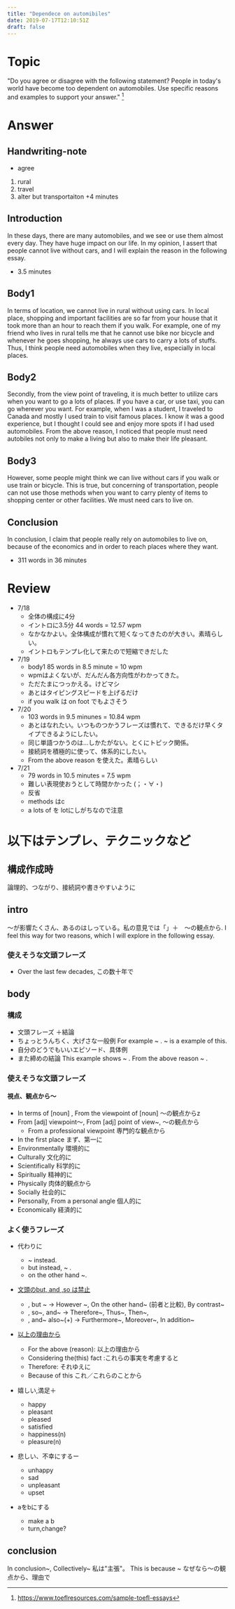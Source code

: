 ```yaml
---
title: "Dependece on automibiles"
date: 2019-07-17T12:10:51Z
draft: false
---
```



# Topic
"Do you agree or disagree with the following statement? People in today's world have become too dependent on automobiles. Use specific reasons and examples to support your answer." [^quoted from]



[^quoted from]: https://www.toeflresources.com/sample-toefl-essays

# Answer
## Handwriting-note

* agree
1. rural
2. travel
3. alter but transportaiton
+4 minutes

## Introduction
In these days, there are many automobiles, and we see or use them almost every day. They have huge impact on our life. In my opinion, I assert that people cannot live without cars, and I will explain the reason in the following essay.
+ 3.5 minutes

## Body1
In terms of location, we cannot live in rural without using cars. In local place, shopping and important facilities are so far from your house that it took more than an hour to reach them if you walk. For example, one of my friend who lives in rural tells me that he cannot use bike nor bicycle and whenever he goes shopping, he always use cars to carry a lots of stuffs. Thus, I think people need automobiles when they live, especially in local places.
## Body2
Secondly, from the view point of traveling, it is much better to utilize cars when you want to go a lots of places. If you have a car, or use taxi, you can go wherever you want. For example, when I was a student, I traveled to Canada and mostly I used train to visit famous places. I know it was a good experience, but I thought I could see and enjoy more spots if I had used automobiles. From the above reason, I noticed that people must need autobiles not only to make a living but also to make their life pleasant.
## Body3 
However, some people might think we can live without cars if you walk or use train or bicycle. This is true, but concerning of transportation, people can not use those methods when you want to carry plenty of items to shopping center or other facilities. We must need cars to live on.

## Conclusion
In conclusion, I claim that people really rely on automobiles to live on, because of the economics and in order to reach places where they want.

* 311 words in 36 minutes

# Review
* 7/18
  * 全体の構成に4分
  * イントロに3.5分 44 words = 12.57 wpm
  * なかなかよい。全体構成が慣れて短くなってきたのが大きい。素晴らしい。
  * イントロもテンプレ化して来たので短縮できだした
* 7/19
  * body1 85 words in 8.5 minute = 10 wpm
  * wpmはよくないが、だんだん各方向性がわかってきた。
  * ただたまにつっかえる。けどマシ
  * あとはタイピングスピードを上げるだけ
  * if you walk は on foot でもよさそう
* 7/20
  * 103 words in 9.5 minunes = 10.84 wpm
  * あとはなれたい。いつものつかうフレーズは慣れて、できるだけ早くタイプできるようにしたい。
  * 同じ単語つかうのは…しかたがない。とくにトピック関係。
  * 接続詞を積極的に使って、体系的にしたい。
  * From the above reason を使えた。素晴らしい
* 7/21
  * 79 words in 10.5 minutes = 7.5 wpm
  * 難しい表現使おうとして時間かかった (；・∀・)
  * 反省
  * methods はc
  * a lots of を lotにしがちなので注意

# 以下はテンプレ、テクニックなど
## 構成作成時
論理的、つながり、接続詞や書きやすいように

## intro
〜が影響たくさん、あるのはしっている。私の意見では「」＋　〜の観点から. I feel this way for two reasons, which I will explore in the following essay.

### 使えそうな文頭フレーズ
* Over the last few decades, この数十年で

## body
### 構成
* 文頭フレーズ ＋結論
*  ちょっとうんちく、大げさな一般例 For example ~ .  ~ is a example of this.
* 自分のどうでもいいエピソード、具体例
* また締めの結論 This example shows ~ . From the above reason ~ .

### 使えそうな文頭フレーズ
#### 視点、観点から～
* In terms of [noun] , From the viewpoint of [noun]  〜の観点からz<!--  -->
* From [adj] viewpoint～, From [adj] point of view~, 〜の観点から
  * From a professional viewpoint 専門的な観点から
* In the first place まず、第一に
* Environmentally 環境的に
* Culturally 文化的に
* Scientifically 科学的に
* Spiritually 精神的に
* Physically 肉体的観点から
* Socially 社会的に
* Personally, From a personal angle 個人的に
* Economically 経済的に


### よく使うフレーズ
* 代わりに
    * ~ instead.
    * but instead, ~ .
    * on the other hand ~.
 
 * [文頭のbut, and ,so は禁止](http://lsdkawamo.cocolog-nifty.com/blog/2013/02/post-ab98.html)
     * , but ~ -> However ~, On the other hand~ (前者と比較), By contrast~
     * , so~, and~ -> Therefore~, Thus~, Then~,
     * , and~ also~(+) -> Furthermore~, Moreover~, In addition~


 * [以上の理由から](https://eikaiwa.dmm.com/uknow/questions/28910/)
    * For the above (reason): 以上の理由から
    * Considering the(this) fact :これらの事実を考慮すると
    * Therefore: それゆえに
    * Because of this これ／これらのことから

* 嬉しい,満足＋
  * happy
  * pleasant
  * pleased
  * satisfied
  * happiness(n)
  * pleasure(n)
* 悲しい、不幸にするー
  * unhappy
  * sad
  * unpleasant
  * upset
* aをbにする
  * make a b
  * turn,change?

## conclusion
In conclusion~, Collectively~  私は"主張"。 This is because ~ なぜなら〜の観点から、理由で